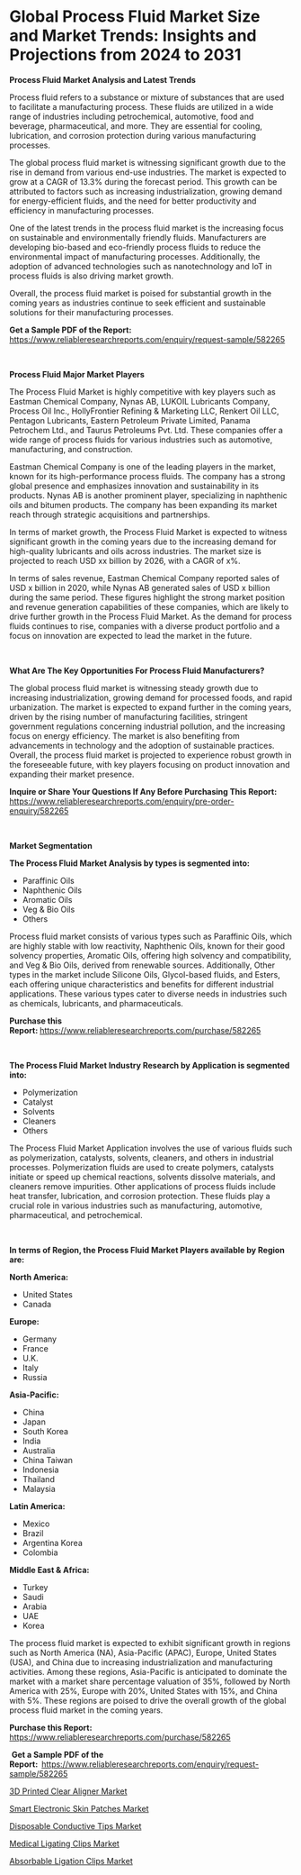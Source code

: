 <p><h1>Global Process Fluid Market Size and Market Trends: Insights and Projections from 2024 to 2031</h1></p><p><strong>Process Fluid Market Analysis and Latest Trends</strong></p>
<p><p>Process fluid refers to a substance or mixture of substances that are used to facilitate a manufacturing process. These fluids are utilized in a wide range of industries including petrochemical, automotive, food and beverage, pharmaceutical, and more. They are essential for cooling, lubrication, and corrosion protection during various manufacturing processes.</p><p>The global process fluid market is witnessing significant growth due to the rise in demand from various end-use industries. The market is expected to grow at a CAGR of 13.3% during the forecast period. This growth can be attributed to factors such as increasing industrialization, growing demand for energy-efficient fluids, and the need for better productivity and efficiency in manufacturing processes.</p><p>One of the latest trends in the process fluid market is the increasing focus on sustainable and environmentally friendly fluids. Manufacturers are developing bio-based and eco-friendly process fluids to reduce the environmental impact of manufacturing processes. Additionally, the adoption of advanced technologies such as nanotechnology and IoT in process fluids is also driving market growth.</p><p>Overall, the process fluid market is poised for substantial growth in the coming years as industries continue to seek efficient and sustainable solutions for their manufacturing processes.</p></p>
<p><strong>Get a Sample PDF of the Report:&nbsp;</strong> <a href="https://www.reliableresearchreports.com/enquiry/request-sample/582265">https://www.reliableresearchreports.com/enquiry/request-sample/582265</a></p>
<p>&nbsp;</p>
<p><strong>Process Fluid Major Market Players</strong></p>
<p><p>The Process Fluid Market is highly competitive with key players such as Eastman Chemical Company, Nynas AB, LUKOIL Lubricants Company, Process Oil Inc., HollyFrontier Refining & Marketing LLC, Renkert Oil LLC, Pentagon Lubricants, Eastern Petroleum Private Limited, Panama Petrochem Ltd., and Taurus Petroleums Pvt. Ltd. These companies offer a wide range of process fluids for various industries such as automotive, manufacturing, and construction.</p><p>Eastman Chemical Company is one of the leading players in the market, known for its high-performance process fluids. The company has a strong global presence and emphasizes innovation and sustainability in its products. Nynas AB is another prominent player, specializing in naphthenic oils and bitumen products. The company has been expanding its market reach through strategic acquisitions and partnerships.</p><p>In terms of market growth, the Process Fluid Market is expected to witness significant growth in the coming years due to the increasing demand for high-quality lubricants and oils across industries. The market size is projected to reach USD xx billion by 2026, with a CAGR of x%.</p><p>In terms of sales revenue, Eastman Chemical Company reported sales of USD x billion in 2020, while Nynas AB generated sales of USD x billion during the same period. These figures highlight the strong market position and revenue generation capabilities of these companies, which are likely to drive further growth in the Process Fluid Market. As the demand for process fluids continues to rise, companies with a diverse product portfolio and a focus on innovation are expected to lead the market in the future.</p></p>
<p>&nbsp;</p>
<p><strong>What Are The Key Opportunities For Process Fluid Manufacturers?</strong></p>
<p><p>The global process fluid market is witnessing steady growth due to increasing industrialization, growing demand for processed foods, and rapid urbanization. The market is expected to expand further in the coming years, driven by the rising number of manufacturing facilities, stringent government regulations concerning industrial pollution, and the increasing focus on energy efficiency. The market is also benefiting from advancements in technology and the adoption of sustainable practices. Overall, the process fluid market is projected to experience robust growth in the foreseeable future, with key players focusing on product innovation and expanding their market presence.</p></p>
<p><strong>Inquire or Share Your Questions If Any Before Purchasing This Report:</strong> <a href="https://www.reliableresearchreports.com/enquiry/pre-order-enquiry/582265">https://www.reliableresearchreports.com/enquiry/pre-order-enquiry/582265</a></p>
<p>&nbsp;</p>
<p><strong>Market Segmentation</strong></p>
<p><strong>The Process Fluid Market Analysis by types is segmented into:</strong></p>
<p><ul><li>Paraffinic Oils</li><li>Naphthenic Oils</li><li>Aromatic Oils</li><li>Veg & Bio Oils</li><li>Others</li></ul></p>
<p><p>Process fluid market consists of various types such as Paraffinic Oils, which are highly stable with low reactivity, Naphthenic Oils, known for their good solvency properties, Aromatic Oils, offering high solvency and compatibility, and Veg & Bio Oils, derived from renewable sources. Additionally, Other types in the market include Silicone Oils, Glycol-based fluids, and Esters, each offering unique characteristics and benefits for different industrial applications. These various types cater to diverse needs in industries such as chemicals, lubricants, and pharmaceuticals.</p></p>
<p><strong>Purchase this Report:&nbsp;</strong><a href="https://www.reliableresearchreports.com/purchase/582265">https://www.reliableresearchreports.com/purchase/582265</a></p>
<p>&nbsp;</p>
<p><strong>The Process Fluid Market Industry Research by Application is segmented into:</strong></p>
<p><ul><li>Polymerization</li><li>Catalyst</li><li>Solvents</li><li>Cleaners</li><li>Others</li></ul></p>
<p><p>The Process Fluid Market Application involves the use of various fluids such as polymerization, catalysts, solvents, cleaners, and others in industrial processes. Polymerization fluids are used to create polymers, catalysts initiate or speed up chemical reactions, solvents dissolve materials, and cleaners remove impurities. Other applications of process fluids include heat transfer, lubrication, and corrosion protection. These fluids play a crucial role in various industries such as manufacturing, automotive, pharmaceutical, and petrochemical.</p></p>
<p>&nbsp;</p>
<p><strong>In terms of Region, the Process Fluid Market Players available by Region are:</strong></p>
<p>
    <p> <strong> North America: </strong>
        <ul>
            <li>United States</li>
            <li>Canada</li>
        </ul>
        </p> 
    <p> <strong> Europe: </strong>
        <ul>
            <li>Germany</li>
            <li>France</li>
            <li>U.K.</li>
            <li>Italy</li>
            <li>Russia</li>
        </ul>
        </p> 
    <p> <strong> Asia-Pacific: </strong>
        <ul>
            <li>China</li>
            <li>Japan</li>
            <li>South Korea</li>
            <li>India</li>
            <li>Australia</li>
            <li>China Taiwan</li>
            <li>Indonesia</li>
            <li>Thailand</li>
            <li>Malaysia</li>
        </ul>
        </p> 
    <p> <strong> Latin America: </strong>
        <ul>
            <li>Mexico</li>
            <li>Brazil</li>
            <li>Argentina Korea</li>
            <li>Colombia</li>
        </ul>
        </p> 
    <p> <strong> Middle East & Africa: </strong>
        <ul>
            <li>Turkey</li>
            <li>Saudi</li>
            <li>Arabia</li>
            <li>UAE</li>
            <li>Korea</li>
        </ul>
    </p>
    </p>
<p><p>The process fluid market is expected to exhibit significant growth in regions such as North America (NA), Asia-Pacific (APAC), Europe, United States (USA), and China due to increasing industrialization and manufacturing activities. Among these regions, Asia-Pacific is anticipated to dominate the market with a market share percentage valuation of 35%, followed by North America with 25%, Europe with 20%, United States with 15%, and China with 5%. These regions are poised to drive the overall growth of the global process fluid market in the coming years.</p></p>
<p><strong>Purchase this Report: </strong><a href="https://www.reliableresearchreports.com/purchase/582265">https://www.reliableresearchreports.com/purchase/582265</a></p>
<p>&nbsp;<strong>Get a Sample PDF of the Report:&nbsp;&nbsp;</strong><a href="https://www.reliableresearchreports.com/enquiry/request-sample/582265">https://www.reliableresearchreports.com/enquiry/request-sample/582265</a></p>
<p><strong></strong></p>
<p><p><a href="https://medium.com/p/ba633c7b1055/edit">3D Printed Clear Aligner Market</a></p><p><a href="https://medium.com/@marcosratke/smart-electronic-skin-patches-market-size-and-market-trends-complete-industry-overview-2024-to-5e0a8230ad82">Smart Electronic Skin Patches Market</a></p><p><a href="https://medium.com/@marcosratke/decoding-disposable-conductive-tips-market-metrics-market-share-trends-and-growth-patterns-7695580f00cd">Disposable Conductive Tips Market</a></p><p><a href="https://medium.com/@marcosratke/medical-ligating-clips-market-insights-into-market-cagr-market-trends-and-growth-strategies-6b2d538814ed">Medical Ligating Clips Market</a></p><p><a href="https://medium.com/@marcosratke/absorbable-ligation-clips-market-trends-forecast-and-competitive-analysis-to-2031-19edd5aaf35b">Absorbable Ligation Clips Market</a></p></p>